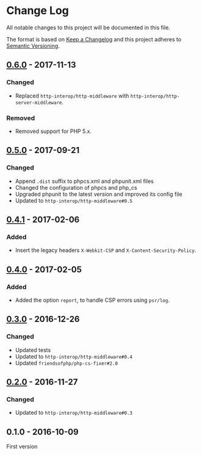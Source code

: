 # Change Log

All notable changes to this project will be documented in this file.

The format is based on [Keep a Changelog](http://keepachangelog.com/) 
and this project adheres to [Semantic Versioning](http://semver.org/).

## [0.6.0] - 2017-11-13

### Changed

- Replaced `http-interop/http-middleware` with  `http-interop/http-server-middleware`.

### Removed

- Removed support for PHP 5.x.

## [0.5.0] - 2017-09-21

### Changed

- Append `.dist` suffix to phpcs.xml and phpunit.xml files
- Changed the configuration of phpcs and php_cs
- Upgraded phpunit to the latest version and improved its config file
- Updated to `http-interop/http-middleware#0.5`

## [0.4.1] - 2017-02-06

### Added

- Insert the legacy headers `X-Webkit-CSP` and `X-Content-Security-Policy`.

## [0.4.0] - 2017-02-05

### Added

- Added the option `report`, to handle CSP errors using `psr/log`.

## [0.3.0] - 2016-12-26

### Changed

- Updated tests
- Updated to `http-interop/http-middleware#0.4`
- Updated `friendsofphp/php-cs-fixer#2.0`

## [0.2.0] - 2016-11-27

### Changed

- Updated to `http-interop/http-middleware#0.3`

## 0.1.0 - 2016-10-09

First version

[0.6.0]: https://github.com/middlewares/csp/compare/v0.5.0...v0.6.0
[0.5.0]: https://github.com/middlewares/csp/compare/v0.4.1...v0.5.0
[0.4.1]: https://github.com/middlewares/csp/compare/v0.4.0...v0.4.1
[0.4.0]: https://github.com/middlewares/csp/compare/v0.3.0...v0.4.0
[0.3.0]: https://github.com/middlewares/csp/compare/v0.2.0...v0.3.0
[0.2.0]: https://github.com/middlewares/csp/compare/v0.1.0...v0.2.0
